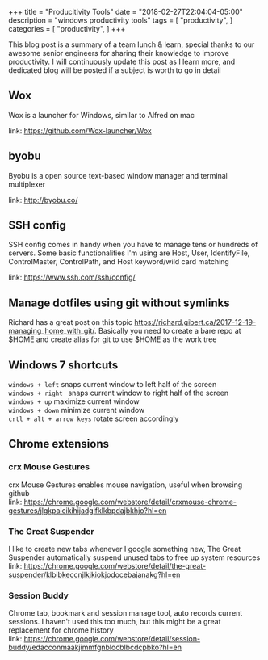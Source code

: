 +++
title = "Producitivity Tools"
date = "2018-02-27T22:04:04-05:00"
description = "windows productivity tools"
tags = [
    "productivity",
]
categories = [
    "productivity",
]
+++

This blog post is a summary of a team lunch & learn, special thanks to our awesome senior engineers for sharing their knowledge to improve productivity. I will continuously update this post as I learn more, and dedicated blog will be posted if a subject is worth to go in detail 

## Wox
Wox is a launcher for Windows, similar to Alfred on mac

link: https://github.com/Wox-launcher/Wox

## byobu
Byobu is a open source text-based window manager and terminal multiplexer

link: http://byobu.co/

## SSH config
SSH config comes in handy when you have to manage tens or hundreds of servers. Some basic functionalities I'm using are Host, User, IdentifyFile, ControlMaster, ControlPath, and Host keyword/wild card matching

link: https://www.ssh.com/ssh/config/

## Manage dotfiles using git without symlinks
Richard has a great post on this topic https://richard.gibert.ca/2017-12-19-managing_home_with_git/. Basically you need to create a bare repo at $HOME and create alias for git to use $HOME as the work tree  

## Windows 7 shortcuts
`windows + left` snaps current  window to left half of the screen  
`windows + right ` snaps current window to right half of the screen   
`windows + up` maximize current window  
`windows + down` minimize current window  
`crtl + alt + arrow keys` rotate screen accordingly


## Chrome extensions

### crx Mouse Gestures
crx Mouse Gestures enables mouse navigation, useful when browsing github   
link: https://chrome.google.com/webstore/detail/crxmouse-chrome-gestures/jlgkpaicikihijadgifklkbpdajbkhjo?hl=en

### The Great Suspender
I like to create new tabs whenever I google something new, The Great Suspender automatically suspend unused tabs to free up system resources  
link:  https://chrome.google.com/webstore/detail/the-great-suspender/klbibkeccnjlkjkiokjodocebajanakg?hl=en

### Session Buddy
Chrome tab, bookmark and session manage tool, auto records current sessions. I haven't used this too much, but this might be a great replacement for chrome history   
link:  https://chrome.google.com/webstore/detail/session-buddy/edacconmaakjimmfgnblocblbcdcpbko?hl=en
